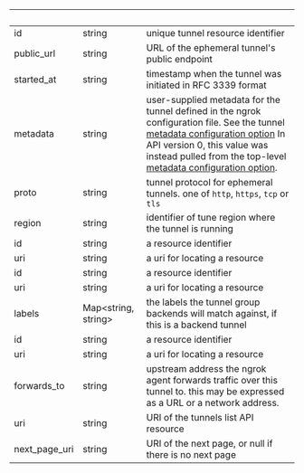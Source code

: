 <!-- Code generated for API Clients. DO NOT EDIT. -->

| &nbsp;        | &nbsp;                    | &nbsp;                                                                                                                                                                                                                                                                                                                                                                        |
| ------------- | ------------------------- | ----------------------------------------------------------------------------------------------------------------------------------------------------------------------------------------------------------------------------------------------------------------------------------------------------------------------------------------------------------------------------- |
| id            | string                    | unique tunnel resource identifier                                                                                                                                                                                                                                                                                                                                             |
| public_url    | string                    | URL of the ephemeral tunnel's public endpoint                                                                                                                                                                                                                                                                                                                                 |
| started_at    | string                    | timestamp when the tunnel was initiated in RFC 3339 format                                                                                                                                                                                                                                                                                                                    |
| metadata      | string                    | user-supplied metadata for the tunnel defined in the ngrok configuration file. See the tunnel [metadata configuration option](/secure-tunnels/ngrok-agent/reference/config#common-tunnel-configuration-properties) In API version 0, this value was instead pulled from the top-level [metadata configuration option](/secure-tunnels/ngrok-agent/reference/config#metadata). |
| proto         | string                    | tunnel protocol for ephemeral tunnels. one of `http`, `https`, `tcp` or `tls`                                                                                                                                                                                                                                                                                                 |
| region        | string                    | identifier of tune region where the tunnel is running                                                                                                                                                                                                                                                                                                                         |
| id            | string                    | a resource identifier                                                                                                                                                                                                                                                                                                                                                         |
| uri           | string                    | a uri for locating a resource                                                                                                                                                                                                                                                                                                                                                 |
| id            | string                    | a resource identifier                                                                                                                                                                                                                                                                                                                                                         |
| uri           | string                    | a uri for locating a resource                                                                                                                                                                                                                                                                                                                                                 |
| labels        | Map&lt;string, string&gt; | the labels the tunnel group backends will match against, if this is a backend tunnel                                                                                                                                                                                                                                                                                          |
| id            | string                    | a resource identifier                                                                                                                                                                                                                                                                                                                                                         |
| uri           | string                    | a uri for locating a resource                                                                                                                                                                                                                                                                                                                                                 |
| forwards_to   | string                    | upstream address the ngrok agent forwards traffic over this tunnel to. this may be expressed as a URL or a network address.                                                                                                                                                                                                                                                   |
| uri           | string                    | URI of the tunnels list API resource                                                                                                                                                                                                                                                                                                                                          |
| next_page_uri | string                    | URI of the next page, or null if there is no next page                                                                                                                                                                                                                                                                                                                        |

